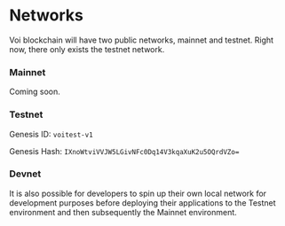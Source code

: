 # Networks

Voi blockchain will have two public networks, mainnet and testnet. Right now, there only exists the testnet network.

### Mainnet

Coming soon.

### Testnet

Genesis ID: `voitest-v1`

Genesis Hash: `IXnoWtviVVJW5LGivNFc0Dq14V3kqaXuK2u5OQrdVZo=`

### Devnet

It is also possible for developers to spin up their own local network for development purposes before deploying their applications to the Testnet environment and then subsequently the Mainnet environment.
